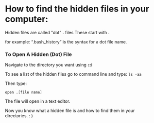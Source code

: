 # How to find the hidden files in your computer:

Hidden files are called "dot"  .  files
These start with .  

for example: “.bash_history” is the syntax for a dot file name. 

### To Open A Hidden (Dot) File

Navigate to the directory you want using `cd`

To see a list of the hidden files go to command line and type: 
`ls -aa`

Then type:

`open .[file name]` 

The file will open in a text editor.  

Now you know what a hidden file is and how to find them in your directories.  : )